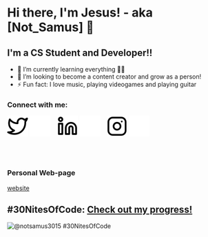 # Hi there, I'm Jesus! - aka [Not_Samus] 👋 


## I'm a CS Student and Developer!!

- 🌱 I’m currently learning everything 🤣🤣
- 👯 I’m looking to become a content creator and grow as a person!
- ⚡ Fun fact: I love music, playing videogames and playing guitar

### Connect with me:



[![website](./img/twitter-light.svg)](https://twitter.com/Not_Samus#gh-light-mode-only)
[![website](./img/twitter-dark.svg)](https://twitter.com/Not_Samus#gh-dark-mode-only)
&nbsp;&nbsp;
[![website](./img/linkedin-light.svg)](https://www.linkedin.com/in/jesus-rafael-lopez-027131191/#gh-light-mode-only)
[![website](./img/linkedin-dark.svg)](https://www.linkedin.com/in/jesus-rafael-lopez-027131191/#gh-dark-mode-only)
&nbsp;&nbsp;
[![website](./img/instagram-light.svg)](https://www.instagram.com/die_auserwahlten/#gh-light-mode-only)
[![website](./img/instagram-dark.svg)](https://www.instagram.com/die_auserwahlten/#gh-dark-mode-only)


<br />
<br />

### Personal Web-page
[website](notsamus.com)

[twitter]: https://twitter.com/Not_Samus
[instagram]: https://www.instagram.com/die_auserwahlten/
[linkedin]: https://www.linkedin.com/in/jesus-rafael-lopez-027131191/

## #30NitesOfCode: [Check out my progress!](https://www.codedex.io/@notsamus3015/30-nites-of-code)  
  ![@notsamus3015 #30NitesOfCode](https://www.codedex.io/api/petStatus?user=notsamus3015)

